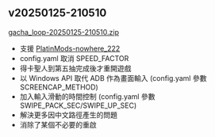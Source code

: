 ## v20250125-210510

[gacha_loop-20250125-210510.zip](https://mega.nz/file/VU81XCbS#UD7jR07xahZjBG-EfPH87W8i60jm1Y63qm6PWbE1oqM)

- 支援 [PlatinMods-nowhere_222](https://platinmods.com/threads/pokemon-tcg-pocket-ver-1-0-9-mod-menu-apk-global-speed-multiplier.230220/)
- config.yaml 取消 SPEED_FACTOR
- 得卡聖人到第五抽完成後才重開遊戲
- 以 Windows API 取代 ADB 作為畫面輸入 (config.yaml 參數 SCREENCAP_METHOD)
- 加入輸入滑動的時間控制 (config.yaml 參數 SWIPE_PACK_SEC/SWIPE_UP_SEC)
- 解決更多因中文路徑產生的問題
- 消除了某個不必要的重啟
